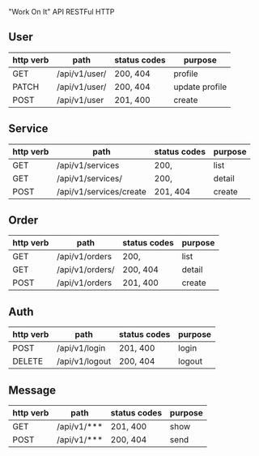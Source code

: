 "Work On It" API RESTFul HTTP

## User

| http verb | path              | status codes | purpose        |
|-----------|-------------------|--------------|----------------|
| GET       | /api/v1/user/<id> | 200, 404     | profile        |
| PATCH     | /api/v1/user/<id> | 200, 404     | update profile |
| POST      | /api/v1/user      | 201, 400     | create         |


## Service

| http verb | path                    | status codes | purpose |
|-----------|-------------------------|--------------|---------|
| GET       | /api/v1/services        | 200,         | list    |
| GET       | /api/v1/services/<id>   | 200,         | detail  |
| POST      | /api/v1/services/create | 201, 404     | create  |


## Order

| http verb | path                | status codes | purpose |
|-----------|---------------------|--------------|---------|
| GET       | /api/v1/orders      | 200,         | list    |
| GET       | /api/v1/orders/<id> | 200, 404     | detail  |
| POST      | /api/v1/orders      | 201, 400     | create  |



## Auth

| http verb | path           | status codes | purpose |
|-----------|----------------|--------------|---------|
| POST      | /api/v1/login  | 201, 400     | login   |
| DELETE    | /api/v1/logout | 200, 404     | logout  |


## Message

| http verb | path        | status codes | purpose |
|-----------|-------------|--------------|---------|
| GET       | /api/v1/*** | 201, 400     | show    |
| POST      | /api/v1/*** | 200, 404     | send    |
